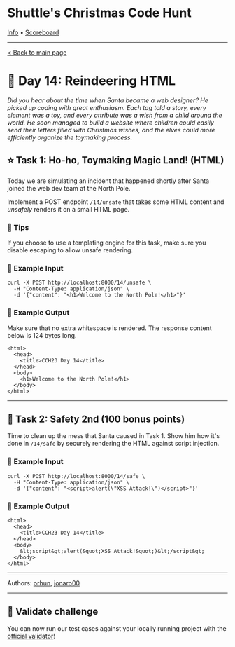 Shuttle's Christmas Code Hunt
=============================

[Info](https://www.shuttle.rs/cch) • [Scoreboard](https://www.shuttle.rs/cch#scoreboard)

* * *

[< Back to main page](/cch)

🎄 Day 14: Reindeering HTML
===========================

_Did you hear about the time when Santa became a web designer? He picked up coding with great enthusiasm. Each tag told a story, every element was a toy, and every attribute was a wish from a child around the world. He soon managed to build a website where children could easily send their letters filled with Christmas wishes, and the elves could more efficiently organize the toymaking process._

⭐ Task 1: Ho-ho, Toymaking Magic Land! (HTML)
---------------------------------------------

Today we are simulating an incident that happened shortly after Santa joined the web dev team at the North Pole.

Implement a POST endpoint `/14/unsafe` that takes some HTML content and _unsafely_ renders it on a small HTML page.

### 🔔 Tips

If you choose to use a templating engine for this task, make sure you disable escaping to allow unsafe rendering.

### 💠 Example Input

    curl -X POST http://localhost:8000/14/unsafe \
      -H "Content-Type: application/json" \
      -d '{"content": "<h1>Welcome to the North Pole!</h1>"}'
    

### 💠 Example Output

Make sure that no extra whitespace is rendered. The response content below is 124 bytes long.

    <html>
      <head>
        <title>CCH23 Day 14</title>
      </head>
      <body>
        <h1>Welcome to the North Pole!</h1>
      </body>
    </html>
    

* * *

🎁 Task 2: Safety 2nd (100 bonus points)
----------------------------------------

Time to clean up the mess that Santa caused in Task 1. Show him how it's done in `/14/safe` by securely rendering the HTML against script injection.

### 💠 Example Input

    curl -X POST http://localhost:8000/14/safe \
      -H "Content-Type: application/json" \
      -d '{"content": "<script>alert(\"XSS Attack!\")</script>"}'
    

### 💠 Example Output

    <html>
      <head>
        <title>CCH23 Day 14</title>
      </head>
      <body>
        &lt;script&gt;alert(&quot;XSS Attack!&quot;)&lt;/script&gt;
      </body>
    </html>
    

* * *

Authors: [orhun](https://github.com/orhun), [jonaro00](https://github.com/jonaro00)

* * *

📗 Validate challenge
---------------------

You can now run our test cases against your locally running project with the [official validator](https://crates.io/crates/cch23-validator)!